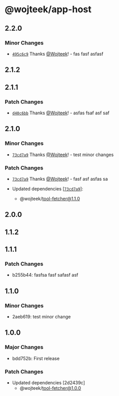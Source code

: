 # @wojteek/app-host

## 2.2.0

### Minor Changes

- [`495c6c9`](https://github.com/Wojteek/test-gh-registry/commit/495c6c939cf927565e31f951e8fddf36aa869cfe) Thanks [@Wojteek](https://github.com/Wojteek)! - fas fasf asfasf

## 2.1.2

## 2.1.1

### Patch Changes

- [`d40c6bb`](https://github.com/Wojteek/test-gh-registry/commit/d40c6bbe2a0609c68bf42833f8af36e066cf22cf) Thanks [@Wojteek](https://github.com/Wojteek)! - asfas fsaf asf saf

## 2.1.0

### Minor Changes

- [`73cd7a9`](https://github.com/Wojteek/test-gh-registry/commit/73cd7a92e97b8cb8d588b5d332de95849d4a117c) Thanks [@Wojteek](https://github.com/Wojteek)! - test minor changes

### Patch Changes

- [`73cd7a9`](https://github.com/Wojteek/test-gh-registry/commit/73cd7a92e97b8cb8d588b5d332de95849d4a117c) Thanks [@Wojteek](https://github.com/Wojteek)! - fasf asf asfas sa

- Updated dependencies [[`73cd7a9`](https://github.com/Wojteek/test-gh-registry/commit/73cd7a92e97b8cb8d588b5d332de95849d4a117c)]:
  - @wojteek/tool-fetcher@1.1.0

## 2.0.0

## 1.1.2

## 1.1.1

### Patch Changes

- b255b44: fasfsa fasf safasf asf

## 1.1.0

### Minor Changes

- 2aeb619: test minor change

## 1.0.0

### Major Changes

- bdd752b: First release

### Patch Changes

- Updated dependencies [2d2439c]
  - @wojteek/tool-fetcher@1.0.0
